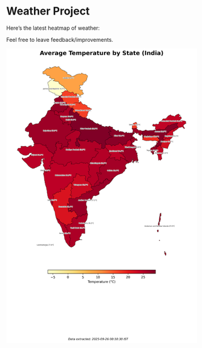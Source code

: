 # Weather Project

Here’s the latest heatmap of weather:

Feel free to leave feedback/improvements.

![India Heatmap](docs/assets/india_heatmap.png?v=D58CA0)
